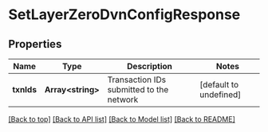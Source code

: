 # SetLayerZeroDvnConfigResponse

## Properties

|Name | Type | Description | Notes|
|------------ | ------------- | ------------- | -------------|
|**txnIds** | **Array&lt;string&gt;** | Transaction IDs submitted to the network | [default to undefined]|




[[Back to top]](#) [[Back to API list]](../../README.md#documentation-for-api-endpoints) [[Back to Model list]](../../README.md#documentation-for-models) [[Back to README]](../../README.md)
